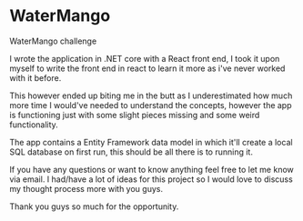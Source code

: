 # WaterMango
 WaterMango challenge

I wrote the application in .NET core with a React front end, I took it upon myself to write the front end in react to learn it more as i've never worked with it before.

This however ended up biting me in the butt as I underestimated how much more time I would've needed to understand the concepts, however the app is functioning just with some slight pieces missing and some weird functionality.

The app contains a Entity Framework data model in which it'll create a local SQL database on first run, this should be all there is to running it.

If you have any questions or want to know anything feel free to let me know via email. I had/have a lot of ideas for this project so I would love to discuss my thought process more with you guys.

Thank you guys so much for the opportunity.
